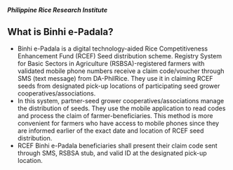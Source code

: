 ##### Philippine Rice Research Institute

## What is Binhi e-Padala?


 - Binhi e-Padala is a digital technology-aided Rice Competitiveness Enhancement Fund (RCEF) Seed distribution scheme. Registry System for Basic Sectors in Agriculture (RSBSA)-registered farmers with validated mobile phone numbers receive a claim code/voucher through SMS (text message) from DA-PhilRice.  They use it in claiming RCEF seeds from designated pick-up locations of participating seed grower cooperatives/associations.
 - In this system, partner-seed grower cooperatives/associations manage the distribution of seeds.  They use the mobile application to read codes and process the claim of farmer-beneficiaries.  This method is more convenient for farmers who have access to mobile phones since they are informed earlier of the exact date and location of RCEF seed distribution.
 - RCEF Binhi e-Padala beneficiaries shall present their claim code sent through SMS, RSBSA stub, and valid ID at the designated pick-up location.
